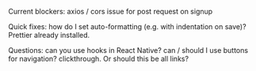 Current blockers:
axios / cors issue for post request on signup

Quick fixes:
how do I set auto-formatting (e.g. with indentation on save)? Prettier already installed.

Questions:
can you use hooks in React Native?
can / should I use buttons for navigation? clickthrough. Or should this be all links?
